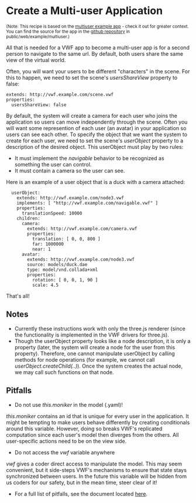 # Create a Multi-user Application

<sup>(Note: This recipe is based on the [multiuser example app](../example/multiuser) - check it out for greater context.  You can find the source for the app in the [github repository](https://github.com/virtual-world-framework/vwf) in public/web/example/multiuser.)</sup>

All that is needed for a VWF app to become a multi-user app is for a second person to navigate to the same url.  By default, both users share the same view of the virtual world.

Often, you will want your users to be different "characters" in the scene.  For this to happen, we need to set the scene's *usersShareView* property to false:

	extends: http://vwf.example.com/scene.vwf
	properties:
	  usersShareView: false

By default, the system will create a camera for each user who joins the application so users can move independently through the scene.  Often you will want some represention of each user (an avatar) in your application so users can see each other.  To specify the object that we want the system to create for each user, we need to set the scene's *userObject* property to a description of the desired object.  This userObject must play by two rules:

- It must implement the *navigable* behavior to be recognized as something the user can control.
- It must contain a camera so the user can see.

Here is an example of a user object that is a duck with a camera attached:

	  userObject:
	    extends: http://vwf.example.com/node3.vwf
	    implements: [ "http://vwf.example.com/navigable.vwf" ]
	    properties:
	      translationSpeed: 10000
	    children:     
	      camera:
	        extends: http://vwf.example.com/camera.vwf
	        properties:
	          translation: [ 0, 0, 800 ]
	          far: 1000000
	          near: 1
	      avatar:
	        extends: http://vwf.example.com/node3.vwf
	        source: models/duck.dae
	        type: model/vnd.collada+xml
	        properties:
	          rotation: [ 0, 0, 1, 90 ]
	          scale: 4.5

That's all!

## Notes

- Currently these instructions work with only the three.js renderer (since the functionality is implemented in the VWF drivers for three.js).
- Though the userObject property looks like a node description, it is only a property (later, the system will create a node for the user from this property). Therefore, one cannot manipulate userObject by calling methods for node operations (for example, we cannot call *userObject.createChild(..)*).  Once the system creates the actual node, we may call such functions on that node.

## Pitfalls

- Do not use *this.moniker* in the model (.yaml)!

*this.moniker* contains an id that is unique for every user in the application.  It might be tempting to make users behave differently by creating conditionals around this variable.  However, doing so breaks VWF's replicated computation since each user's model then diverges from the others.  All user-specific actions need to be on the view side.

- Do not access the *vwf* variable anywhere

*vwf* gives a coder direct access to manipulate the model.  This may seem convenient, but it side-steps VWF's mechanisms to ensure that state stays synchronized between users.  In the future this variable will be hidden from us coders for our safety, but in the mean time, steer clear of it!

- For a full list of pitfalls, see the document located [here](pitfalls.html).
